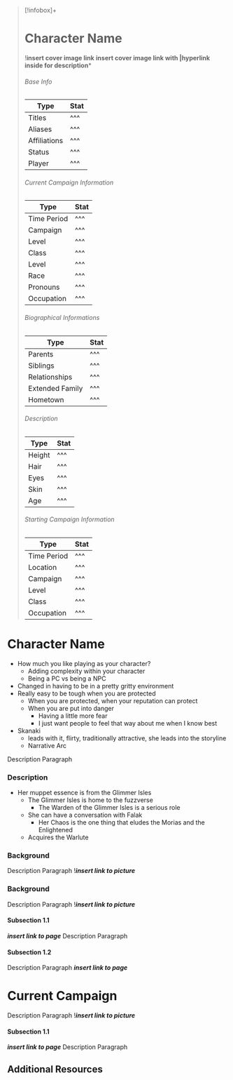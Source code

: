 > [!infobox]+
> # Character Name
> !**insert cover image link**
> **insert cover image link with |hyperlink inside for description***
> ###### Base Info
> Type |  Stat |
> ---|---|
> Titles | ^^^ |
> Aliases | ^^^ |
> Affiliations | ^^^ |
> Status | ^^^ |
> Player | ^^^ |
> ###### Current Campaign Information
> Type |  Stat |
> ---|---|
> Time Period | ^^^ |
> Campaign | ^^^ |
> Level | ^^^ |
> Class | ^^^ |
> Level | ^^^ |
> Race | ^^^ |
>Pronouns | ^^^ |
> Occupation | ^^^ |
> ###### Biographical Informations
> Type |  Stat | 
> ---|---|
> Parents | ^^^ |
> Siblings | ^^^ |
> Relationships | ^^^ |
> Extended Family | ^^^ |
> Hometown | ^^^ |
> ###### Description
> Type |  Stat | 
> ---|---|
> Height | ^^^ |
> Hair | ^^^ |
> Eyes | ^^^ |
> Skin | ^^^ |
> Age | ^^^ |
> ###### Starting Campaign Information
> Type |  Stat |
> ---|---|
> Time Period | ^^^ |
> Location | ^^^ |
> Campaign | ^^^ |
> Level | ^^^ |
> Class | ^^^ |
>Occupation | ^^^ |


# Character Name
- How much you like playing as your character?
	- Adding complexity within your character
	- Being a PC vs being a NPC
- Changed in having to be in a pretty gritty environment
- Really easy to be tough when you are protected
	- When you are protected, when your reputation can protect
	- When you are put into danger
		- Having a little more fear
		- I just want people to feel that way about me when I know best
- Skanaki
	- leads with it, flirty, traditionally attractive, she leads into the storyline
	- Narrative Arc

Description Paragraph

### Description
	
 - Her muppet essence is from the Glimmer Isles
	- The Glimmer Isles is home to the fuzzverse
		- The Warden of the Glimmer Isles is a serious role
	- She can have a conversation with Falak
		- Her Chaos is the one thing that eludes the Morias and the Enlightened
	- Acquires the Warlute

### Background
Description Paragraph
!***insert link to picture***

### Background
Description Paragraph
!***insert link to picture***

#### Subsection 1.1
***insert link to page***
Description Paragraph

#### Subsection 1.2
Description Paragraph
***insert link to page***

# Current Campaign
Description Paragraph
!***insert link to picture***

#### Subsection 1.1
***insert link to page***
Description Paragraph


## Additional Resources

